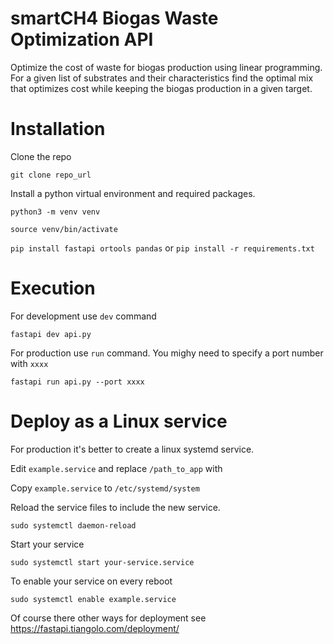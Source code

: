 # smartCH4 Biogas Waste Optimization API
Optimize the cost of waste for biogas production using linear programming. For a given list of substrates and their characteristics find the optimal mix that optimizes cost while keeping the biogas production in a given target.

# Installation
Clone the repo

`git clone repo_url`

Install a python virtual environment and required packages.

`python3 -m venv venv`

`source venv/bin/activate`

`pip install fastapi ortools pandas` or `pip install -r requirements.txt`

# Execution
For development use `dev` command

`fastapi dev api.py`

For production use `run` command. You mighy need to specify a port number with `xxxx`

`fastapi run api.py --port xxxx`

# Deploy as a Linux service
For production it's better to create a linux systemd service.

Edit `example.service` and replace `/path_to_app` with

Copy `example.service` to `/etc/systemd/system`

Reload the service files to include the new service.

`sudo systemctl daemon-reload`

Start your service

`sudo systemctl start your-service.service`

To enable your service on every reboot

`sudo systemctl enable example.service`

Of course there other ways for deployment see https://fastapi.tiangolo.com/deployment/